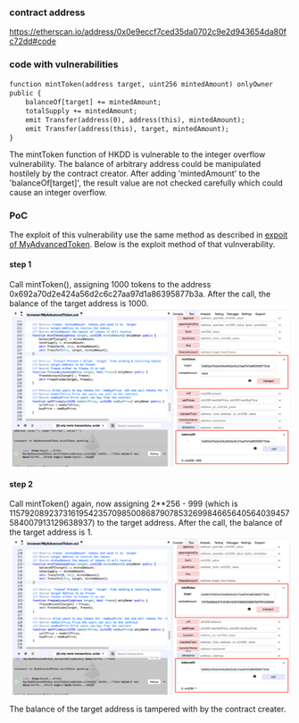 ### contract address
https://etherscan.io/address/0x0e9eccf7ced35da0702c9e2d943654da80fc72dd#code

### code with vulnerabilities
```
function mintToken(address target, uint256 mintedAmount) onlyOwner public {
    balanceOf[target] += mintedAmount;
    totalSupply += mintedAmount;
    emit Transfer(address(0), address(this), mintedAmount);
    emit Transfer(address(this), target, mintedAmount);
}
```

The mintToken function of HKDD is vulnerable to the integer overflow vulnerability. The balance of arbitrary address could be manipulated hostilely by the contract creator. After adding 'mintedAmount' to the 'balanceOf[target]', the result value are not checked carefully which could cause an integer overflow.

### PoC

The exploit of this vulnerability use the same method as described in [expoit of MyAdvancedToken](https://github.com/neo1100/ethereum_smart_contracts/tree/master/0x02dc6487991227a5cd580f88e6c32f560649d03d_MyAdvancedToken). Below is the exploit method of that vulnverability.

#### step 1
Call mintToken(), assigning 1000 tokens to the address 0x692a70d2e424a56d2c6c27aa97d1a86395877b3a. After the call, the balance of the target address is 1000.</br>
![integer_overflow_1_1.png](png/integer_overflow_1_1.png "integer_overflow_1_1.png")

#### step 2
Call mintToken() again, now assigning 2**256 - 999 (which is 115792089237316195423570985008687907853269984665640564039457584007913129638937) to the target address. After the call, the balance of the target address is 1.</br>
![integer_overflow_1_2.png](png/integer_overflow_1_2.png "integer_overflow_1_2.png")

The balance of the target address is tampered with by the contract creater.
